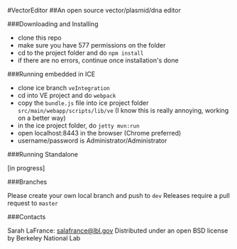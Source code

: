 
#VectorEditor
##An open source vector/plasmid/dna editor

###Downloading and Installing

- clone this repo
- make sure you have 577 permissions on the folder
- cd to the project folder and do ````npm install````
- if there are no errors, continue once installation's done

###Running embedded in ICE

- clone ice branch ````veIntegration````
- cd into VE project and do ````webpack````
- copy the ````bundle.js```` file into ice project folder ````src/main/webapp/scripts/lib/ve````
(I know this is really annoying, working on a better way)
- in the ice project folder, do ````jetty mvn:run````
- open localhost:8443 in the browser (Chrome preferred)
- username/password is Administrator/Administrator

###Running Standalone

[in progress]

###Branches

Please create your own local branch and push to ````dev````
Releases require a pull request to ````master````

###Contacts

Sarah LaFrance: salafrance@lbl.gov
Distributed under an open BSD license by Berkeley National Lab
